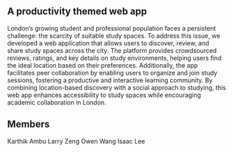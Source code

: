 ## A productivity themed web app 

London’s growing student and professional population faces a persistent challenge: the scarcity of suitable study spaces. 
To address this issue, we developed a web application that allows users to discover, review, and share study spaces across the city. 
The platform provides crowdsourced reviews, ratings, and key details on study environments, helping users find the ideal location based on their preferences. 
Additionally, the app facilitates peer collaboration by enabling users to organize and join study sessions, fostering a productive and interactive learning community. 
By combining location-based discovery with a social approach to studying, this web app enhances accessibility to study spaces while encouraging academic collaboration in London. 

## Members
Karthik Ambu
Larry Zeng
Owen Wang
Isaac Lee
